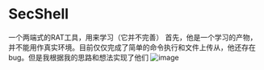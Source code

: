 # SecShell
一个两端式的RAT工具，用来学习（它并不完善）
首先，他是一个学习的产物，并不能用作真实环境。目前仅仅完成了简单的命令执行和文件上传从，他还存在bug。但是我根据我的思路和想法实现了他们
![image](https://user-images.githubusercontent.com/74412075/149491271-44a38cd0-e7da-4e2a-8d81-95741d60cb1a.png)
